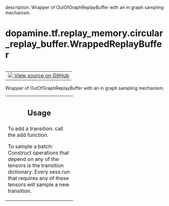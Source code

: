 description: Wrapper of OutOfGraphReplayBuffer with an in graph sampling mechanism.

<div itemscope itemtype="http://developers.google.com/ReferenceObject">
<meta itemprop="name" content="dopamine.tf.replay_memory.circular_replay_buffer.WrappedReplayBuffer" />
<meta itemprop="path" content="Stable" />
</div>

# dopamine.tf.replay_memory.circular_replay_buffer.WrappedReplayBuffer

<!-- Insert buttons and diff -->

<table class="tfo-notebook-buttons tfo-api nocontent" align="left">
<td>
  <a target="_blank" href="https://github.com/google/dopamine/tree/master/dopamine/tf/replay_memory/circular_replay_buffer.py#L818-L1031">
    <img src="https://www.tensorflow.org/images/GitHub-Mark-32px.png" />
    View source on GitHub
  </a>
</td>
</table>



Wrapper of OutOfGraphReplayBuffer with an in graph sampling mechanism.

<!-- Placeholder for "Used in" -->


<!-- Tabular view -->
 <table class="responsive fixed orange">
<colgroup><col width="214px"><col></colgroup>
<tr><th colspan="2"><h2 class="add-link">Usage</h2></th></tr>
<tr class="alt">
<td colspan="2">
To add a transition:  call the add function.

To sample a batch:    Construct operations that depend on any of the
                      tensors is the transition dictionary. Every sess.run
                      that requires any of these tensors will sample a new
                      transition.
</td>
</tr>

</table>



